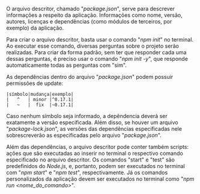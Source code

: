 O arquivo descritor, chamado "_package.json_", serve para descrever informações a respeito da aplicação. Informações como nome, versão, autores, licenças e dependências (como módulos de terceiros, por exemplo) da aplicação.

Para criar o arquivo descritor, basta usar o comando "_npm init_" no terminal. Ao executar esse comando, diversas perguntas sobre o projeto serão realizadas. Para criar da forma padrão, sem ter que responder cada uma dessas perguntas, é preciso usar o comando "_npm init -y_", que responde automaticamente todas as perguntas com "sim".

As dependências dentro do arquivo "_package.json_" podem possuir permissões de update:

```
|símbolo|mudança|exemplo|
|   ^   | minor |^0.17.1|
|   ~   |  fix  |~0.17.1|
```

Caso nenhum símbolo seja informado, a depêndencia deverá ser exatamente a versão especificada. Além disso, se houver um arquivo "_package-lock.json_", as versões das dependências especificadas nele sobrescreverão as especificadas pelo arquivo "_package.json_".

Além das dependências, o arquivo descritor pode conter também scripts: ações que são executadas ao inserir no terminal o respectivo comando especificado no arquivo descritor. Os comandos "start" e "test" são predefinidos do _Node.js_, e, portanto, podem ser executados no terminal com "_npm start_" e "_npm test_", respectivamente. Já os comandos personalizados da aplicação devem ser executados no terminal como "_npm run <nome_do_comando>_".
